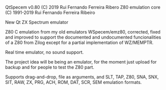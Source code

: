 
QtSpecem v0.80
(C) 2019 Rui Fernando Ferreira Ribero
Z80 emulation core (C) 1991-2019 Rui Fernando Ferreira Ribeiro

New Qt ZX Spectrum emulator

Z80 C emulation from my old emulators WSpecem/emz80, corrected, fixed and improved to support the documented and undocumented funcionalities of a Z80 from Zilog except for a partial implementation of WZ/MEMPTR.

Real time emulator, no sound support.

The project idea will be being an emulator, for the moment just upload for backup and for people to test the Z80 part.

Supports drag-and-drop, file as arguments, and SLT, TAP, Z80, SNA, SNX, SIT, RAW, ZX, PRG, ACH, ROM, DAT, SCR, SEM emulation formats.
